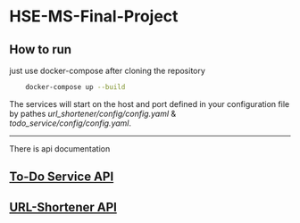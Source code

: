 # HSE-MS-Final-Project

## How to run 

just use docker-compose after cloning the repository

```bash
    docker-compose up --build
```

The services will start on the host and port defined in your configuration file by pathes *url_shortener/config/config.yaml* & *todo_service/config/config.yaml*.

---

There is api documentation

## [To-Do Service API](todo_service/README.md)

## [URL-Shortener API](url_shortener/README.md)